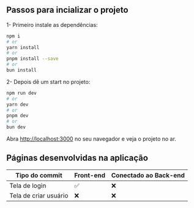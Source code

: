 ## Passos para incializar o projeto

1- Primeiro instale as dependências:

``` bash
npm i
# or
yarn install
# or
pnpm install --save
# or
bun install
```

2- Depois dê um start no projeto:

```bash
npm run dev
# or
yarn dev
# or
pnpm dev
# or
bun dev
```

Abra [http://localhost:3000](http://localhost:3000) no seu navegador e veja o projeto no ar.

</hr>

  ## Páginas desenvolvidas na aplicação

<table>
  <thead>
    <tr>
      <th>Tipo do commit</th>
      <th>Front-end</th>
      <th>Conectado ao Back-end</th>
    </tr>
  </thead>
  <tbody>
    <tr>
      <td>Tela de login</td>
      <td>✅</td>
      <td>❌</td>
    </tr>
    <tr>
      <td>Tela de criar usuário</td>
      <td>❌</td>
      <td>❌</td>
    </tr>
  </tbody>
</table>
